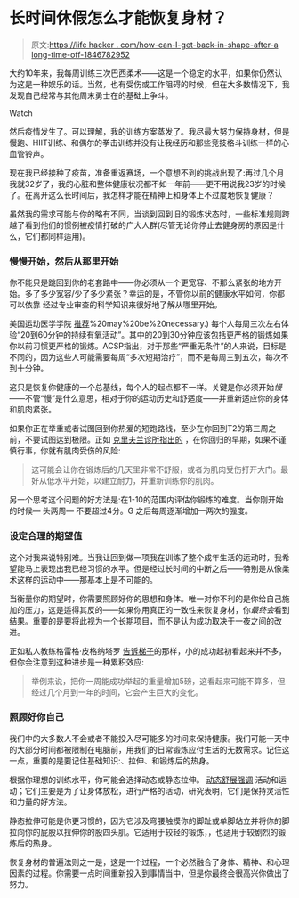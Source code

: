# 长时间休假怎么才能恢复身材？

> 原文:[https://life hacker . com/how-can-I-get-back-in-shape-after-a long-time-off-1846782952](https://lifehacker.com/how-can-i-get-back-in-shape-after-a-long-time-off-1846782952)

大约10年来，我每周训练三次巴西柔术——这是一个稳定的水平，如果你仍然认为这是一种娱乐的话。当然，也有受伤或工作阻碍的时候，但在大多数情况下，我发现自己经常与其他周末勇士在的基础上争斗。

Watch

然后疫情发生了。可以理解，我的训练方案蒸发了。我尽最大努力保持身材，但是慢跑、HIIT训练、和偶尔的拳击训练并没有让我经历和那些竞技格斗训练一样的心血管铃声。

现在我已经接种了疫苗，准备重返赛场，一个意想不到的挑战出现了:再过几个月我就32岁了，我的心脏和整体健康状况都不如一年前——更不用说我23岁的时候了。在离开这么长时间后，我怎样才能在精神上和身体上不过度地恢复健康？

虽然我的需求可能与你的略有不同，当谈到回到旧的锻炼状态时，一些标准规则跨越了看到他们的惯例被疫情打破的广大人群(尽管无论你停止去健身房的原因是什么，它们都同样适用)。

### 慢慢开始，然后从那里开始

你不能只是跳回到你的老套路中——你必须从一个更宽容、不那么紧张的地方开始。多了多少宽容/少了多少紧张？幸运的是，不管你以前的健康水平如何，你都可以依靠 经过专业审查的科学知识来很好地了解从哪里开始。

美国运动医学学院 [推荐](https://apps.medsch.ucla.edu/nutrition/exerguid.htm#:~:text=ACSM%20recommends%2020%20to%2060,10%20minutes)%20may%20be%20necessary.) 每个人每周三次左右体验“20到60分钟的持续有氧活动”。其中的20到30分钟应该包括更严格的锻炼如果你以前习惯更严格的锻炼。ACSP指出，对于那些“严重无条件”的人来说，目标是不同的，因为这些人可能需要每周“多次短期治疗”，而不是每周三到五次，每次不到十分钟。

这只是恢复你健康的一个总基线，每个人的起点都不一样。关键是你必须开始*慢*——不管“慢”是什么意思，相对于你的运动历史和舒适度——并重新适应你的身体和肌肉紧张。

如果你正在举重或者试图回到你热爱的短跑路线，至少在你回到T2的第三周之前，不要试图达到极限。正如 [克里夫兰诊所指出的](https://health.clevelandclinic.org/how-to-get-back-to-exercising-after-a-long-break/) ，在你回归的早期，如果不谨慎行事，你就有肌肉受伤的风险:

> 这可能会让你在锻炼后的几天里非常不舒服，或者为肌肉受伤打开大门。最好从低水平开始，以建立耐力，并重新训练你的肌肉。

另一个思考这个问题的好方法是:在1-10的范围内评估你锻炼的难度。当你刚开始的时候— 头两周— 不要超过4分。G 之后每周逐渐增加一两次的强度。

### 设定合理的期望值

这个对我来说特别难。当我让回到做一项我在训练了整个成年生活的运动时，我希望能马上表现出我已经习惯的水平。但是经过长时间的中断之后——特别是从像柔术这样的运动中——那基本上是不可能的。

当衡量你的期望时，你需要照顾好你的思想和身体。唯一对你不利的是你给自己施加的压力，这是适得其反的——如果你用真正的一致性来恢复身材，你*最终会*看到结果。重要的是要将此视为一个长期项目，而不是认为成功取决于一夜之间的改进。

正如私人教练格雷格·皮格纳塔罗 [告诉梯子](https://www.theladders.com/career-advice/how-to-get-back-into-exercising-after-a-break)的那样，小的成功起初看起来并不多，但你会注意到这种进步是一种累积效应:

> 举例来说，把你一周能成功举起的重量增加5磅，这看起来可能不算多，但经过几个月到一年的时间，它会产生巨大的变化。

### 照顾好你自己

我们中的大多数人不会或者不能投入尽可能多的时间来保持健康。我们可能一天中的大部分时间都被限制在电脑前，用我们的日常锻炼应付生活的无数需求。记住这一点，重要的是要记住基础知识:、拉伸、和锻炼后的热身。

根据你理想的训练水平，你可能会选择动态或静态拉伸。 [动态舒展强调](https://vitals.lifehacker.com/shake-up-your-flexibility-routine-with-these-dynamic-st-1823795816) 活动和运动；它们主要是为了让身体放松，进行严格的活动，研究表明，它们是保持灵活性和力量的好方法。

静态拉伸可能是你更习惯的，因为它涉及弯腰触摸你的脚趾或单脚站立并将你的脚拉向你的屁股以拉伸你的股四头肌。它适用于较轻的锻炼，，也适用于较剧烈的锻炼后的热身。

恢复身材的普遍法则之一是，这是一个过程，一个必然融合了身体、精神、和心理因素的过程。你需要一点时间重新投入到事情当中，但是你最终会很高兴你做出了努力。
